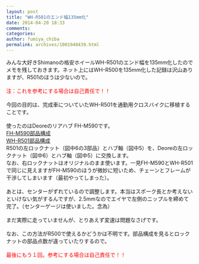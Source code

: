 ```yaml
---
layout: post
title: "WH-R501のエンド幅135mm化"
date: 2014-04-20 18:33
comments: 
categories: 
author: fumiya_chiba
permalink: archives/1001940439.html
---
```


みんな大好きShimanoの格安ホイールWH-R501のエンド幅を135mm化したのでメモを残しておきます。ネット上にはWH-R500を135mm化した記録は沢山ありますが、R501のほうは少ないので。<br /><br /><span  style="color: rgb(255, 0, 0);">注：これを参考にする場合は自己責任で！！</span><br /><br />今回の目的は、完成車についていたWH-R501を通勤用クロスバイクに移植することです。<br /><br />使ったのはDeoreのリアハブ FH-M590です。<br /><a  target="_blank" href="http://techdocs.shimano.com/media/techdocs/content/cycle/EV/bikecomponents/FH/EV-FH-M590-2920_v1_m56577569830672310.pdf">FH-M590部品構成</a><br /><a  target="_blank" href="http://techdocs.shimano.com/media/techdocs/content/cycle/EV/bikecomponents/WH/EV-WH-R501-30-R-3264B_v1_m56577569830818511.pdf">WH-R501部品構成<br /></a>R501の左ロックナット（図中6の3部品）とハブ軸（図中5）を、Deoreの左ロックナット（図中6）とハブ軸（図中5）に交換します。<br />なお、右ロックナットはオリジナルのまま使います。一見FH-M590とWH-R501で同じに見えますがFH-M590のほうが微妙に短いため、チェーンとフレームが干渉してしまいます（最初やってしまった）。<br /><br />あとは、センターがずれているので調整します。本当はスポーク長とか考えないといけない気がするんですが、2.5mmなのでエイヤで左側のニップルを締めて完了。（センターゲージは使いました。念為）<br /><br />まだ実際に走っていませんが、とりあえず変速は問題なさげです。&nbsp;<br /><br />なお、この方法がR500で使えるかどうかは不明です。部品構成を見るとロックナットの部品点数が違っていたりするので。<br /><br /><span  style="color: rgb(255, 0, 0);">最後にもう１回。参考にする場合は自己責任で！！</span><br />&nbsp;

